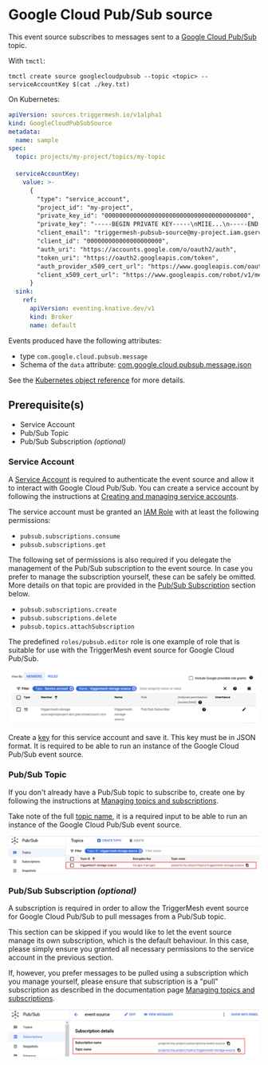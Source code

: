 # Google Cloud Pub/Sub source

This event source subscribes to messages sent to a [Google Cloud Pub/Sub][gc-pubsub] topic.

With `tmctl`:

```
tmctl create source googlecloudpubsub --topic <topic> --serviceAccountKey $(cat ./key.txt)
```

On Kubernetes:

```yaml
apiVersion: sources.triggermesh.io/v1alpha1
kind: GoogleCloudPubSubSource
metadata:
  name: sample
spec:
  topic: projects/my-project/topics/my-topic

  serviceAccountKey:
    value: >-
      {
        "type": "service_account",
        "project_id": "my-project",
        "private_key_id": "0000000000000000000000000000000000000000",
        "private_key": "-----BEGIN PRIVATE KEY-----\nMIIE...\n-----END PRIVATE KEY-----\n",
        "client_email": "triggermesh-pubsub-source@my-project.iam.gserviceaccount.com",
        "client_id": "000000000000000000000",
        "auth_uri": "https://accounts.google.com/o/oauth2/auth",
        "token_uri": "https://oauth2.googleapis.com/token",
        "auth_provider_x509_cert_url": "https://www.googleapis.com/oauth2/v1/certs",
        "client_x509_cert_url": "https://www.googleapis.com/robot/v1/metadata/x509/triggermesh-pubsub-source%40my-project.iam.gserviceaccount.com"
      }
  sink:
    ref:
      apiVersion: eventing.knative.dev/v1
      kind: Broker
      name: default
```

Events produced have the following attributes:

* type `com.google.cloud.pubsub.message`
* Schema of the `data` attribute: [com.google.cloud.pubsub.message.json](https://raw.githubusercontent.com/triggermesh/triggermesh/main/schemas/com.google.cloud.pubsub.message.json)

See the [Kubernetes object reference](../../reference/sources/#sources.triggermesh.io/v1alpha1.GoogleCloudPubSubSource) for more details.

## Prerequisite(s)

- Service Account
- Pub/Sub Topic
- Pub/Sub Subscription _(optional)_

### Service Account

A [Service Account][gc-pubsub-svcacc] is required to authenticate the event source and allow it to interact with Google
Cloud Pub/Sub. You can create a service account by following the instructions at [Creating and managing service
accounts][gc-iam-svcacc].

The service account must be granted an [IAM Role][gc-iam-roles] with at least the following permissions:

- `pubsub.subscriptions.consume`
- `pubsub.subscriptions.get`

The following set of permissions is also required if you delegate the management of the Pub/Sub subscription to the
event source. In case you prefer to manage the subscription yourself, these can be safely be omitted. More details on
that topic are provided in the [Pub/Sub Subscription](#pubsub-subscription-optional) section below.

- `pubsub.subscriptions.create`
- `pubsub.subscriptions.delete`
- `pubsub.topics.attachSubscription`

The predefined `roles/pubsub.editor` role is one example of role that is suitable for use with the TriggerMesh event
source for Google Cloud Pub/Sub.

![Service account](../assets/images/googlecloudpubsub-source/iam-1.png)

Create a [key][gc-iam-key] for this service account and save it. This key must be in JSON format. It is required to be
able to run an instance of the Google Cloud Pub/Sub event source.

### Pub/Sub Topic

If you don't already have a Pub/Sub topic to subscribe to, create one by following the instructions at [Managing topics
and subscriptions][gc-pubsub-adm].

Take note of the full [topic name][gc-pubsub-resname], it is a required input to be able to run an instance of the
Google Cloud Pub/Sub event source.

![Topic](../assets/images/googlecloudpubsub-source/topic-1.png)

### Pub/Sub Subscription _(optional)_

A subscription is required in order to allow the TriggerMesh event source for Google Cloud Pub/Sub to pull messages
from a Pub/Sub topic.

This section can be skipped if you would like to let the event source manage its own subscription, which is the default
behaviour. In this case, please simply ensure you granted all necessary permissions to the service account in the
previous section.

If, however, you prefer messages to be pulled using a subscription which you manage yourself, please ensure that
subscription is a "pull" subscription as described in the documentation page [Managing topics and
subscriptions][gc-pubsub-adm].

![Subscription](../assets/images/googlecloudpubsub-source/subscription-1.png)

[gc-pubsub]: https://cloud.google.com/pubsub
[gc-pubsub-svcacc]: https://cloud.google.com/pubsub/docs/authentication#service-accounts
[gc-pubsub-adm]: https://cloud.google.com/pubsub/docs/admin
[gc-pubsub-resname]: https://cloud.google.com/pubsub/docs/admin#resource_names
[gc-iam-svcacc]: https://cloud.google.com/iam/docs/creating-managing-service-accounts
[gc-iam-key]: https://cloud.google.com/iam/docs/creating-managing-service-account-keys
[gc-iam-roles]: https://cloud.google.com/iam/docs/understanding-roles
